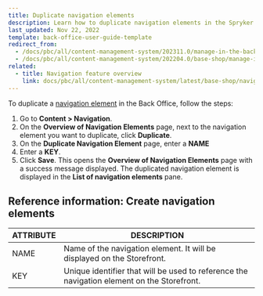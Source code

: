 ```yaml
---
title: Duplicate navigation elements
description: Learn how to duplicate navigation elements in the Spryker Cloud Commerce OS Back Office.
last_updated: Nov 22, 2022
template: back-office-user-guide-template
redirect_from:
  - /docs/pbc/all/content-management-system/202311.0/manage-in-the-back-office/navigation/duplicate-navigation-nodes.html
  - /docs/pbc/all/content-management-system/202204.0/base-shop/manage-in-the-back-office/navigation/duplicate-navigation-elements.html
related:
  - title: Navigation feature overview
    link: docs/pbc/all/content-management-system/latest/base-shop/navigation-feature-overview.html
---
```


To duplicate a [navigation element](/docs/pbc/all/content-management-system/latest/base-shop/navigation-feature-overview.html#navigation-element) in the Back Office, follow the steps:

1. Go to **Content&nbsp;<span aria-label="and then">></span> Navigation**.
2. On the **Overview of Navigation Elements** page, next to the navigation element you want to duplicate, click **Duplicate**.
3. On the **Duplicate Navigation Element** page, enter a **NAME**
4. Enter a **KEY**.
5. Click **Save**.
  This opens the **Overview of Navigation Elements** page with a success message displayed. The duplicated navigation element is displayed in the **List of navigation elements** pane.

## Reference information: Create navigation elements


| ATTRIBUTE | DESCRIPTION |
| --- | --- |
| NAME | Name of the navigation element. It will be displayed on the Storefront. |
| KEY | Unique identifier that will be used to reference the navigation element on the Storefront. |

